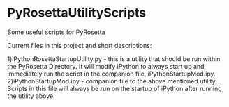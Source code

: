 PyRosettaUtilityScripts
=======================

Some useful scripts for PyRosetta

Current files in this project and short descriptions:

1)iPythonRosettaStartupUtility.py - this is a utility that should be run within the PyRosetta Directory. It will modify
  iPython to always start up and immediately run the script in the companion file, iPythonStartupMod.ipy.  
2)iPythonStartupMod.ipy - companion file to the above mentioned utility.  Scripts in this file will always be run on 
  the startup of iPython after running the utility above.  
